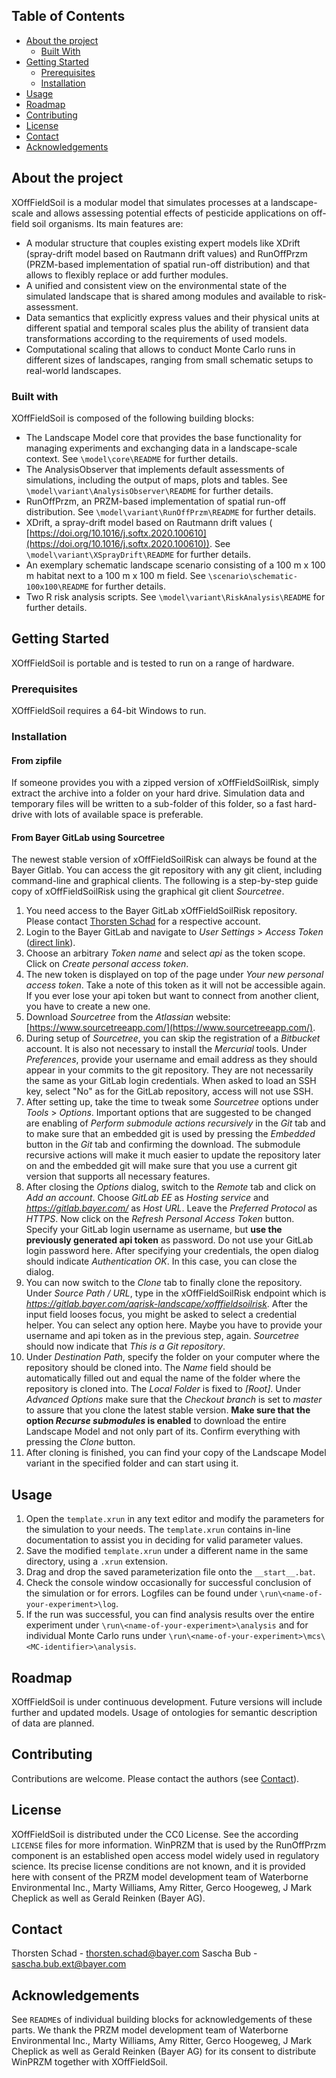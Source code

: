 ## Table of Contents
* [About the project](#about-the-project)
  * [Built With](#built-with)
* [Getting Started](#getting-started)
  * [Prerequisites](#prerequisites)
  * [Installation](#installation)
* [Usage](#usage)
* [Roadmap](#roadmap)
* [Contributing](#contributing)
* [License](#license)
* [Contact](#contact)
* [Acknowledgements](#acknowledgements)


## About the project
XOffFieldSoil is a modular model that simulates processes at a landscape-scale and allows assessing potential effects of
pesticide applications on off-field soil organisms. Its main features are:
* A modular structure that couples existing expert models like XDrift (spray-drift model based on Rautmann drift 
  values) and RunOffPrzm (PRZM-based implementation of spatial run-off distribution) and that allows to flexibly replace
  or add further modules. 
* A unified and consistent view on the environmental state of the simulated landscape that is shared among modules and
  available to risk-assessment. 
* Data semantics that explicitly express values and their physical units at different spatial and temporal scales plus 
  the ability of transient data transformations according to the requirements of used models.
* Computational scaling that allows to conduct Monte Carlo runs in different sizes of landscapes, ranging from small
  schematic setups to real-world landscapes. 

### Built with
XOffFieldSoil is composed of the following building blocks: 
* The Landscape Model core that provides the base functionality for managing experiments and exchanging data in a 
  landscape-scale context. See `\model\core\README` for further details.  
* The AnalysisObserver that implements default assessments of simulations, including the output of maps, plots and 
  tables. See `\model\variant\AnalysisObserver\README` for further details.
* RunOffPrzm, an PRZM-based implementation of spatial run-off distribution. See `\model\variant\RunOffPrzm\README` for 
  further details.
* XDrift, a spray-drift model based on Rautmann drift values (
  [https://doi.org/10.1016/j.softx.2020.100610](https://doi.org/10.1016/j.softx.2020.100610)). See 
  `\model\variant\XSprayDrift\README` for further details.
* An exemplary schematic landscape scenario consisting of a 100 m x 100 m habitat next to a 100 m x 100 m field. See 
  `\scenario\schematic-100x100\README` for further details.
* Two R risk analysis scripts. See `\model\variant\RiskAnalysis\README` for further details.  


## Getting Started
XOffFieldSoil is portable and is tested to run on a range of hardware.

### Prerequisites
XOffFieldSoil requires a 64-bit Windows to run.

### Installation
#### From zipfile
If someone provides you with a zipped version of xOffFieldSoilRisk, simply extract the archive into a folder on your 
hard drive. Simulation data and temporary files will be written to a sub-folder of this folder, so a fast hard-drive 
with lots of available space is preferable.

#### From Bayer GitLab using Sourcetree
The newest stable version of xOffFieldSoilRisk can always be found at the Bayer Gitlab. You can access the git 
repository with any git client, including command-line and graphical clients. The following is a step-by-step guide 
copy of xOffFieldSoilRisk using the graphical git client *Sourcetree*.

1. You need access to the Bayer GitLab xOffFieldSoilRisk repository. Please contact 
   [Thorsten Schad](mailto:thorsten.schad@bayer.com) for a respective account.
2. Login to the Bayer GitLab and navigate to *User Settings* > *Access Token*
   ([direct link](https://gitlab.bayer.com/-/profile/personal_access_tokens)).
3. Choose an arbitrary *Token name* and select *api* as the token scope. Click on *Create personal access token*.
4. The new token is displayed on top of the page under *Your new personal access token*. Take a note of this token as it
   will not be accessible again. If you ever lose your api token but want to connect from another client, you have to
   create a new one.
5. Download *Sourcetree* from the *Atlassian* website: 
   [https://www.sourcetreeapp.com/](https://www.sourcetreeapp.com/).
6. During setup of *Sourcetree*, you can skip the registration of a *Bitbucket* account. It is also not necessary to
   install the *Mercurial* tools. Under *Preferences*, provide your username and email address as they should appear in
   your commits to the git repository. They are not necessarily the same as your GitLab login credentials. When asked
   to load an SSH key, select "No" as for the GitLab repository, access will not use SSH.
7. After setting up, take the time to tweak some *Sourcetree* options under *Tools* > *Options*. Important options that
   are suggested to be changed are enabling of *Perform submodule actions recursively* in the *Git* tab and to make sure
   that an embedded git is used by pressing the *Embedded* button in the *Git* tab and confirming the download. The
   submodule recursive actions will make it much easier to update the repository later on and the embedded git will
   make sure that you use a current git version that supports all necessary features.
8. After closing the *Options* dialog, switch to the *Remote* tab and click on *Add an account*. Choose *GitLab EE* as
   *Hosting service* and *https://gitlab.bayer.com/* as *Host URL*. Leave the *Preferred Protocol* as *HTTPS*. Now click
   on the *Refresh Personal Access Token* button. Specify your GitLab login username as username, but **use the 
   previously generated api token** as password. Do not use your GitLab login password here. After specifying your 
   credentials, the open dialog should indicate *Authentication OK*. In this case, you can close the dialog.
9. You can now switch to the *Clone* tab to finally clone the repository. Under *Source Path / URL*, type in the
   xOffFieldSoilRisk endpoint which is *https://gitlab.bayer.com/aqrisk-landscape/xofffieldsoilrisk*. 
   After the input field looses focus, you might be asked to select a credential helper. You can select any option 
   here. Maybe you have to provide your username and api token as in the previous step, again. *Sourcetree* should now
   indicate that *This is a Git repository*.
10. Under *Destination Path*, specify the folder on your computer where the repository should be cloned into. The *Name*
    field should be automatically filled out and equal the name of the folder where the repository is cloned into. The
    *Local Folder* is fixed to *[Root]*. Under *Advanced Options* make sure that the *Checkout branch* is set to
    *master* to assure that you clone the latest stable version. **Make sure that the option *Recurse submodules* is
    enabled** to download the entire Landscape Model and not only part of its. Confirm everything with pressing the
    *Clone* button.
11. After cloning is finished, you can find your copy of the Landscape Model variant in the specified folder and can 
    start using it.
            


## Usage
1. Open the `template.xrun` in any text editor and modify the parameters for the simulation to your needs. The 
   `template.xrun` contains in-line documentation to assist you in deciding for valid parameter values.
2. Save the modified `template.xrun` under a different name in the same directory, using a `.xrun` extension.
3. Drag and drop the saved parameterization file onto the `__start__.bat`.
4. Check the console window occasionally for successful conclusion of the simulation or for errors. Logfiles can be
   found under `\run\<name-of-your-experiment>\log`.
5. If the run was successful, you can find analysis results over the entire experiment under 
   `\run\<name-of-your-experiment>\analysis` and for individual Monte Carlo runs under 
   `\run\<name-of-your-experiment>\mcs\<MC-identifier>\analysis`.


## Roadmap
XOffFieldSoil is under continuous development. Future versions will include further and updated models. Usage of 
ontologies for semantic description of data are planned.


## Contributing
Contributions are welcome. Please contact the authors (see [Contact](#contact)).


## License
XOffFieldSoil is distributed under the CC0 License. See the according `LICENSE` files for more information. WinPRZM 
that is used by the RunOffPrzm component is an established open access model widely used in regulatory science. Its 
precise license conditions are not known, and it is provided here with consent of the PRZM model development team 
of Waterborne Environmental Inc., Marty Williams, Amy Ritter, Gerco Hoogeweg, J Mark Cheplick as well as Gerald Reinken 
(Bayer AG).


## Contact
Thorsten Schad - thorsten.schad@bayer.com
Sascha Bub - sascha.bub.ext@bayer.com


## Acknowledgements
See `README`s of individual building blocks for acknowledgements of these parts. We thank the PRZM model development
team of Waterborne Environmental Inc., Marty Williams, Amy Ritter, Gerco Hoogeweg, J Mark Cheplick as well as Gerald 
Reinken (Bayer AG) for its consent to distribute WinPRZM together with XOffFieldSoil. 
